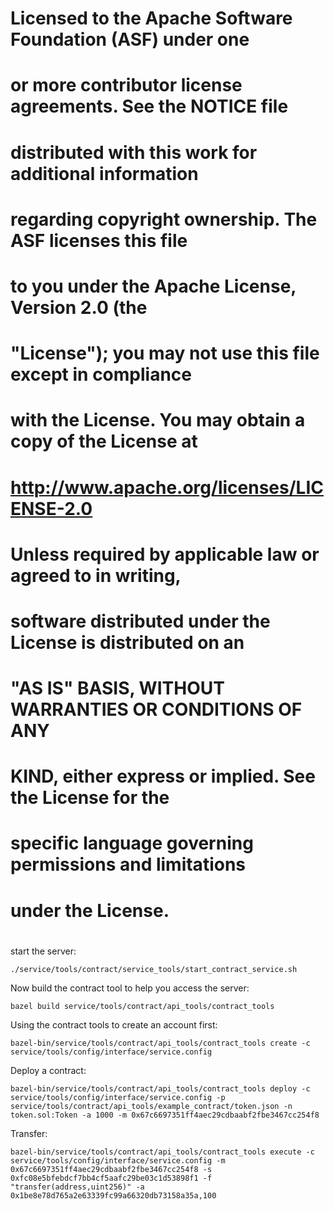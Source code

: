 #
# Licensed to the Apache Software Foundation (ASF) under one
# or more contributor license agreements.  See the NOTICE file
# distributed with this work for additional information
# regarding copyright ownership.  The ASF licenses this file
# to you under the Apache License, Version 2.0 (the
# "License"); you may not use this file except in compliance
# with the License.  You may obtain a copy of the License at
#
#  http://www.apache.org/licenses/LICENSE-2.0
#
# Unless required by applicable law or agreed to in writing,
# software distributed under the License is distributed on an
# "AS IS" BASIS, WITHOUT WARRANTIES OR CONDITIONS OF ANY
# KIND, either express or implied.  See the License for the
# specific language governing permissions and limitations
# under the License.
#
start the server:

	./service/tools/contract/service_tools/start_contract_service.sh

Now build the contract tool to help you access the server:

	bazel build service/tools/contract/api_tools/contract_tools

Using the contract tools to create an account first:

	bazel-bin/service/tools/contract/api_tools/contract_tools create -c service/tools/config/interface/service.config

Deploy a contract:

	bazel-bin/service/tools/contract/api_tools/contract_tools deploy -c service/tools/config/interface/service.config -p service/tools/contract/api_tools/example_contract/token.json -n token.sol:Token -a 1000 -m 0x67c6697351ff4aec29cdbaabf2fbe3467cc254f8

Transfer:

	bazel-bin/service/tools/contract/api_tools/contract_tools execute -c service/tools/config/interface/service.config -m 0x67c6697351ff4aec29cdbaabf2fbe3467cc254f8 -s 0xfc08e5bfebdcf7bb4cf5aafc29be03c1d53898f1 -f "transfer(address,uint256)" -a 0x1be8e78d765a2e63339fc99a66320db73158a35a,100

